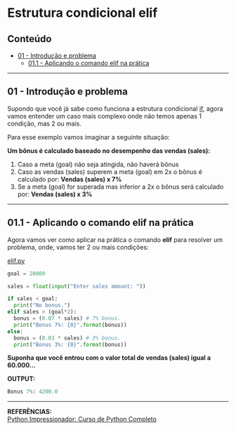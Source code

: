 # Estrutura condicional elif

## Conteúdo

 - [01 - Introdução e problema](#01)
   - [01.1 - Aplicando o comando elif na prática](#01-1)

---

<div id="01"></div>

## 01 - Introdução e problema

Supondo que você já sabe como funciona a estrutura condicional [if](if.md), agora vamos entender um caso mais complexo onde não temos apenas 1 condição, mas 2 ou mais.

Para esse exemplo vamos imaginar a seguinte situação:

**Um bônus é calculado baseado no desempenho das vendas (sales):**

 1. Caso a meta (goal) não seja atingida, não haverá bônus
 2. Caso as vendas (sales) superem a meta (goal) em 2x o bônus é calculado por: **Vendas (sales) x 7%**
 3. Se a meta (goal) for superada mas inferior a 2x o bônus será calculado por: **Vendas (sales) x 3%**

---

<div id="01-1"></div>

## 01.1 - Aplicando o comando elif na prática

Agora vamos ver como aplicar na prática o comando **elif** para resolver um problema, onde, vamos ter 2 ou mais condições:

[elif.py](src/elif.py)
```python
goal = 20000

sales = float(input("Enter sales amount: "))

if sales < goal:
  print("No bonus.")
elif sales > (goal*2):
  bonus = (0.07 * sales) # 7% bonus.
  print("Bonus 7%: {0}".format(bonus))
else:
  bonus = (0.03 * sales) # 3% bonus.
  print("Bonus 3%: {0}".format(bonus))
```

**Suponha que você entrou com o valor total de vendas (sales) igual a 60.000...**

**OUTPUT:**  
```python
Bonus 7%: 4200.0
```

---

**REFERÊNCIAS:**  
[Python Impressionador: Curso de Python Completo](https://www.hashtagtreinamentos.com/curso-python)
